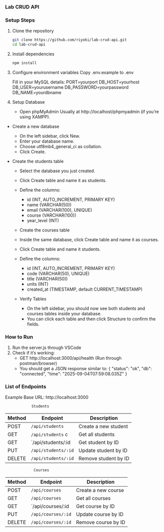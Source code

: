 ### Lab CRUD API
<!-- PROJECT OVERVIEW -->
<!--
The API provides:
- Manage 'students' (post, view/get, update, delete)
- Manage 'courses' (post, view/get, update, delete)
- MySQL database integration
- Built with Node.js, Express, and MySQL
- Can be tested using Postman for sending requests and viewing responses
-->

### Setup Steps

1. Clone the repository
   ```bash
   git clone https://github.com/riyoki/lab-crud-api.git
   cd lab-crud-api
   
2. Install dependencies
   ```bash
   npm install
   
3. Configure environment variables
   Copy .env.example to .env
   
   Fill in your MySQL details:
   PORT=yourport
   DB_HOST=yourhost
   DB_USER=yourusername
   DB_PASSWORD=yourpassword
   DB_NAME=yourdbname

4. Setup Database
   - Open phpMyAdmin
     Usually at http://localhost/phpmyadmin (if you’re using XAMPP).
  - Create a new database
    - On the left sidebar, click New.
    - Enter your database name.
    - Choose utf8mb4_general_ci as collation.
    - Click Create.

 - Create the students table
    - Select the database you just created.
    - Click Create table and name it as students.
    - Define the columns:
      - id (INT, AUTO_INCREMENT, PRIMARY KEY)
      - name (VARCHAR(50))
      - email (VARCHAR(100), UNIQUE)
      - course (VARCHAR(100))
      - year_level (INT)
     
   - Create the courses table
    - Inside the same database, click Create table and name it as courses.
    - Click Create table and name it students.
    - Define the columns:
      - id (INT, AUTO_INCREMENT, PRIMARY KEY)
      - code (VARCHAR(50), UNIQUE)
      - title (VARCHAR(50))
      - units (INT)
      - created_at (TIMESTAMP, default CURRENT_TIMESTAMP)
     
   - Verify Tables
      - On the left sidebar, you should now see both students and courses tables inside your database.
      - You can click each table and then click Structure to confirm the fields.
    
### How to Run

  1. Run the server.js through VSCode
  2. Check if it’s working:
     - GET http://localhost:3000/api/health (Run through postman/browser)
     - You should get a JSON response similar to:
       {
         "status": "ok",
         "db": "connected",
         "time": "2025-09-04T07:59:08.035Z"
       }

### List of Endpoints

Example Base URL: http://localhost:3000 

                Students
| Method |      Endpoint       |     Description      |
| ------ | ------------------- | -------------------- |
| POST   |   `/api/students`   | Create a new student | 
| GET    |   `/api/students`   c|   Get all students   |
| GET    | `/api/students/:id  |   Get student by ID  | 
| PUT    | `/api/students/:id` | Update student by ID |
| DELETE | `/api/students/:id` | Remove student by ID |


                 Courses
| Method |      Endpoint       |     Description      |
| ------ | ------------------- | -------------------- |
| POST   |   `/api/courses`    | Create a new course  | 
| GET    |   `/api/courses`    |   Get all courses    |
| GET    | `/api/courses/:id   |   Get course by ID   | 
| PUT    | `/api/courses/:id`  | Update course by ID  |
| DELETE | `/api/courses/:id`  | Remove course by ID  |




